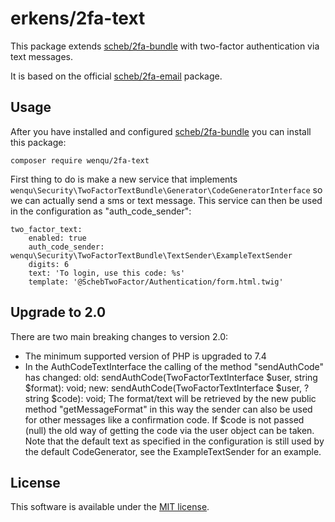 erkens/2fa-text
===============

This package extends [scheb/2fa-bundle](https://github.com/scheb/2fa-bundle) with two-factor authentication via text messages.

It is based on the official [scheb/2fa-email](https://github.com/scheb/2fa-email) package.

Usage
-----
After you have installed and configured [scheb/2fa-bundle](https://github.com/scheb/2fa-bundle) you can install this package:

```
composer require wenqu/2fa-text
```

First thing to do is make a new service that implements `wenqu\Security\TwoFactorTextBundle\Generator\CodeGeneratorInterface`
so we can actually send a sms or text message. This service can then be used in the configuration as "auth_code_sender":

```
two_factor_text:
    enabled: true
    auth_code_sender: wenqu\Security\TwoFactorTextBundle\TextSender\ExampleTextSender
    digits: 6
    text: 'To login, use this code: %s'
    template: '@SchebTwoFactor/Authentication/form.html.twig'
```

Upgrade to 2.0
--------------
There are two main breaking changes to version 2.0:

- The minimum supported version of PHP is upgraded to 7.4
- In the AuthCodeTextInterface the calling of the method "sendAuthCode" has changed:
  old: sendAuthCode(TwoFactorTextInterface $user, string $format): void;
  new: sendAuthCode(TwoFactorTextInterface $user, ?string $code): void;
    The format/text will be retrieved by the new public method "getMessageFormat" in this way the sender can also be
    used for other messages like a confirmation code. If $code is not passed (null) the old way of getting the code via
    the user object can be taken.
    Note that the default text as specified in the configuration is still used by the default CodeGenerator, 
    see the ExampleTextSender for an example.

License
-------
This software is available under the [MIT license](LICENSE).
